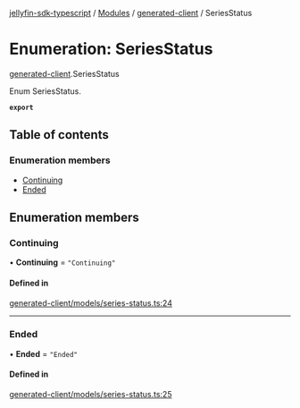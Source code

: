 [jellyfin-sdk-typescript](../README.md) / [Modules](../modules.md) / [generated-client](../modules/generated_client.md) / SeriesStatus

# Enumeration: SeriesStatus

[generated-client](../modules/generated_client.md).SeriesStatus

Enum SeriesStatus.

**`export`**

## Table of contents

### Enumeration members

- [Continuing](generated_client.SeriesStatus.md#continuing)
- [Ended](generated_client.SeriesStatus.md#ended)

## Enumeration members

### Continuing

• **Continuing** = `"Continuing"`

#### Defined in

[generated-client/models/series-status.ts:24](https://github.com/thornbill/jellyfin-sdk-typescript/blob/c0c5b18/src/generated-client/models/series-status.ts#L24)

___

### Ended

• **Ended** = `"Ended"`

#### Defined in

[generated-client/models/series-status.ts:25](https://github.com/thornbill/jellyfin-sdk-typescript/blob/c0c5b18/src/generated-client/models/series-status.ts#L25)
